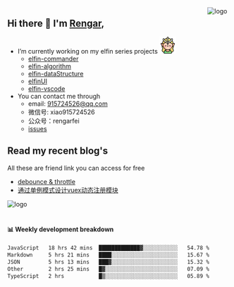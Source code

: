 <img src="https://github-readme-stats.vercel.app/api?username=XyyF&show_icons=true" alt="logo" height="160" align="right" style="margin: 5px; margin-bottom: 20px;" />

## Hi there 👋 I'm [Rengar](https://github.com/XyyF),

- I’m currently working on my elfin series projects <img src="./images/elfin.png" width = "38" height = "38" alt="elfin" />
    - [elfin-commander](https://github.com/XyyF/elfin-commander)
    - [elfin-algorithm](https://github.com/XyyF/elfin-algorithm)
    - [elfin-dataStructure](https://github.com/XyyF/elfin-dataStructure)
    - [elfinUI](https://github.com/XyyF/elfinUI)
    - [elfin-vscode](https://github.com/XyyF/elfin-vscode)
- You can contact me through
    - email: 915724526@qq.com
    - 微信号: xiao915724526
    - 公众号：rengarfei
    - [issues](https://github.com/XyyF/XyyF/issues)

## Read my recent blog's
All these are friend link you can access for free

- [debounce & throttle](https://juejin.im/post/6864733967833120781)
- [通过单例模式设计vuex动态注册模块](https://juejin.im/post/6855129005851738120)

<img src="https://github-profile-trophy.vercel.app/?username=XyyF&theme=flat&column=7" alt="logo" height="160" align="center" style="margin: auto; margin-bottom: 20px;" />

#### :bar_chart: Weekly development breakdown	

<!--START_SECTION:waka-->
```text
JavaScript   18 hrs 42 mins  █████████████▓░░░░░░░░░░░   54.78 % 
Markdown     5 hrs 21 mins   ████░░░░░░░░░░░░░░░░░░░░░   15.67 % 
JSON         5 hrs 13 mins   ███▓░░░░░░░░░░░░░░░░░░░░░   15.32 % 
Other        2 hrs 25 mins   █▓░░░░░░░░░░░░░░░░░░░░░░░   07.09 % 
TypeScript   2 hrs           █▒░░░░░░░░░░░░░░░░░░░░░░░   05.89 % 
```
<!--END_SECTION:waka-->
